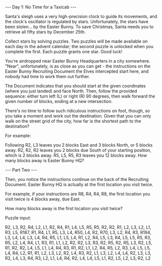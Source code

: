 --- Day 1: No Time for a Taxicab ---

Santa's sleigh uses a very high-precision clock to guide its movements, and the clock's oscillator is regulated by stars. Unfortunately, the stars have been stolen... by the Easter Bunny. To save Christmas, Santa needs you to retrieve all fifty stars by December 25th.

Collect stars by solving puzzles. Two puzzles will be made available on each day in the advent calendar; the second puzzle is unlocked when you complete the first. Each puzzle grants one star. Good luck!

You're airdropped near Easter Bunny Headquarters in a city somewhere. "Near", unfortunately, is as close as you can get - the instructions on the Easter Bunny Recruiting Document the Elves intercepted start here, and nobody had time to work them out further.

The Document indicates that you should start at the given coordinates (where you just landed) and face North. Then, follow the provided sequence: either turn left (L) or right (R) 90 degrees, then walk forward the given number of blocks, ending at a new intersection.

There's no time to follow such ridiculous instructions on foot, though, so you take a moment and work out the destination. Given that you can only walk on the street grid of the city, how far is the shortest path to the destination?

For example:

Following R2, L3 leaves you 2 blocks East and 3 blocks North, or 5 blocks away.
R2, R2, R2 leaves you 2 blocks due South of your starting position, which is 2 blocks away.
R5, L5, R5, R3 leaves you 12 blocks away.
How many blocks away is Easter Bunny HQ?



--- Part Two ---

Then, you notice the instructions continue on the back of the Recruiting Document. Easter Bunny HQ is actually at the first location you visit twice.

For example, if your instructions are R8, R4, R4, R8, the first location you visit twice is 4 blocks away, due East.

How many blocks away is the first location you visit twice?



Puzzle input:

R2, L3, R2, R4, L2, L1, R2, R4, R1, L4, L5, R5, R5, R2, R2, R1, L2, L3, L2, L1, R3, L5, R187, R1, R4, L1, R5, L3, L4, R50, L4, R2, R70, L3, L2, R4, R3, R194, L3, L4, L4, L3, L4, R4, R5, L1, L5, L4, R1, L2, R4, L5, L3, R4, L5, L5, R5, R3, R5, L2, L4, R4, L1, R3, R1, L1, L2, R2, R2, L3, R3, R2, R5, R2, R5, L3, R2, L5, R1, R2, R2, L4, L5, L1, L4, R4, R3, R1, R2, L1, L2, R4, R5, L2, R3, L4, L5, L5, L4, R4, L2, R1, R1, L2, L3, L2, R2, L4, R3, R2, L1, L3, L2, L4, L4, R2, L3, L3, R2, L4, L3, R4, R3, L2, L1, L4, R4, R2, L4, L4, L5, L1, R2, L5, L2, L3, R2, L2
